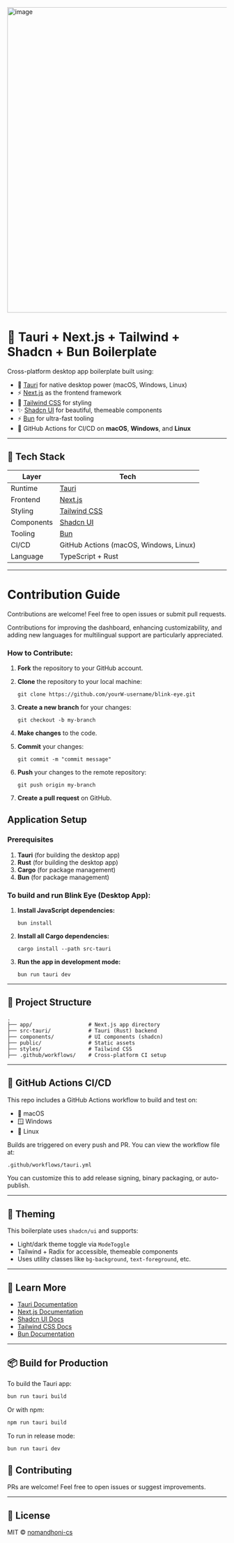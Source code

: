 <img width="965" height="701" alt="image" src="https://github.com/user-attachments/assets/2051fe20-2911-47ab-b580-3252775d6fd6" />


# 🚀 Tauri + Next.js + Tailwind + Shadcn + Bun Boilerplate

Cross-platform desktop app boilerplate built using:

- 🦀 [Tauri](https://tauri.app) for native desktop power (macOS, Windows, Linux)
- ⚡ [Next.js](https://nextjs.org) as the frontend framework
- 💨 [Tailwind CSS](https://tailwindcss.com) for styling
- ✨ [Shadcn UI](https://ui.shadcn.com) for beautiful, themeable components
- ⚡️ [Bun](https://bun.sh) for ultra-fast tooling
- 🧪 GitHub Actions for CI/CD on **macOS**, **Windows**, and **Linux**

---

## 🧠 Tech Stack

| Layer      | Tech                                    |
| ---------- | --------------------------------------- |
| Runtime    | [Tauri](https://tauri.app)              |
| Frontend   | [Next.js](https://nextjs.org)           |
| Styling    | [Tailwind CSS](https://tailwindcss.com) |
| Components | [Shadcn UI](https://ui.shadcn.com)      |
| Tooling    | [Bun](https://bun.sh)                   |
| CI/CD      | GitHub Actions (macOS, Windows, Linux)  |
| Language   | TypeScript + Rust                       |

---

# Contribution Guide

Contributions are welcome! Feel free to open issues or submit pull requests.

Contributions for improving the dashboard, enhancing customizability, and adding new languages for multilingual support are particularly appreciated.

### How to Contribute:

1. **Fork** the repository to your GitHub account.

2. **Clone** the repository to your local machine:
   ```console
   git clone https://github.com/yourW-username/blink-eye.git
   ```
3. **Create a new branch** for your changes:
   ```console
   git checkout -b my-branch
   ```
4. **Make changes** to the code.

5. **Commit** your changes:
   ```console
   git commit -m "commit message"
   ```
6. **Push** your changes to the remote repository:
   ```console
   git push origin my-branch
   ```
7. **Create a pull request** on GitHub.


## Application Setup

### Prerequisites

1. **Tauri** (for building the desktop app)
4. **Rust** (for building the desktop app)
3. **Cargo** (for package management)
2. **Bun** (for package management)

### To build and run Blink Eye (Desktop App):
1. **Install JavaScript dependencies:**

    ```console
    bun install
    ```

2. **Install all Cargo dependencies:**

    ```console
    cargo install --path src-tauri
    ```

3. **Run the app in development mode:**

    ```console
    bun run tauri dev
    ```

---

## 📁 Project Structure

```
.
├── app/                  # Next.js app directory
├── src-tauri/            # Tauri (Rust) backend
├── components/           # UI components (shadcn)
├── public/               # Static assets
├── styles/               # Tailwind CSS
├── .github/workflows/    # Cross-platform CI setup
```

---

## 🧪 GitHub Actions CI/CD

This repo includes a GitHub Actions workflow to build and test on:

- 🍎 macOS
- 🪟 Windows
- 🐧 Linux

Builds are triggered on every push and PR. You can view the workflow file at:

```bash
.github/workflows/tauri.yml
```

You can customize this to add release signing, binary packaging, or auto-publish.

---

## 🌙 Theming

This boilerplate uses `shadcn/ui` and supports:

- Light/dark theme toggle via `ModeToggle`
- Tailwind + Radix for accessible, themeable components
- Uses utility classes like `bg-background`, `text-foreground`, etc.

---

## 🧠 Learn More

- [Tauri Documentation](https://tauri.app/v1/guides/)
- [Next.js Documentation](https://nextjs.org/docs)
- [Shadcn UI Docs](https://ui.shadcn.com)
- [Tailwind CSS Docs](https://tailwindcss.com/docs)
- [Bun Documentation](https://bun.sh/docs)

---

## 📦 Build for Production

To build the Tauri app:

```bash
bun run tauri build
```

Or with npm:

```bash
npm run tauri build
```

To run in release mode:

```bash
bun run tauri dev
```


## 🤝 Contributing

PRs are welcome! Feel free to open issues or suggest improvements.

---

## 📄 License

MIT © [nomandhoni-cs](https://github.com/nomandhoni-cs)

